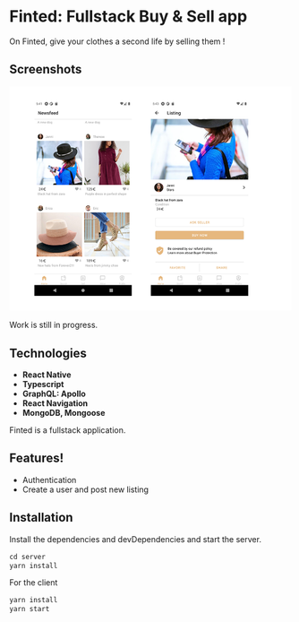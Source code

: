 # Finted: Fullstack Buy & Sell app

On Finted, give your clothes a second life by selling them !

## Screenshots

![Mobile App](assets/pixel3-1.png 'Mobile app')

Work is still in progress.

## Technologies

- **React Native**
- **Typescript**
- **GraphQL: Apollo**
- **React Navigation**
- **MongoDB, Mongoose**

Finted is a fullstack application.

## Features!

- Authentication
- Create a user and post new listing

## Installation

Install the dependencies and devDependencies and start the server.

```
cd server
yarn install
```

For the client

```
yarn install
yarn start
```
